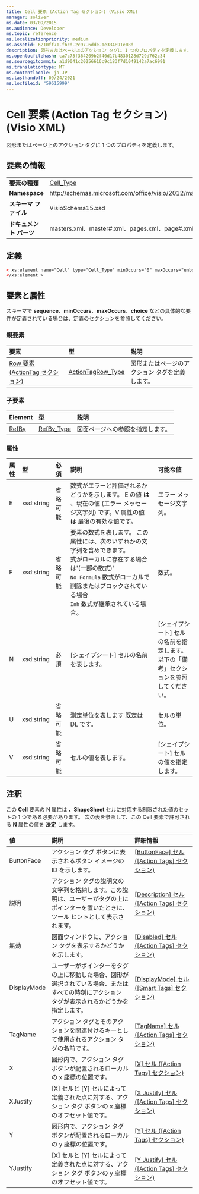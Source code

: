 ```yaml
---
title: Cell 要素 (Action Tag セクション) (Visio XML)
manager: soliver
ms.date: 03/09/2015
ms.audience: Developer
ms.topic: reference
ms.localizationpriority: medium
ms.assetid: 6210ff71-fbcd-2c97-6dde-1e334891e08d
description: 図形またはページ上のアクション タグに 1 つのプロパティを定義します。
ms.openlocfilehash: ca7c75f364209b2f40d17b4830128d729d762c34
ms.sourcegitcommit: a1d9041c20256616c9c183f7d1049142a7ac6991
ms.translationtype: MT
ms.contentlocale: ja-JP
ms.lasthandoff: 09/24/2021
ms.locfileid: "59615999"
---
```

# <a name="cell-element-action-tag-section-visio-xml"></a>Cell 要素 (Action Tag セクション) (Visio XML)

図形またはページ上のアクション タグに 1 つのプロパティを定義します。
  
## <a name="element-information"></a>要素の情報

|||
|:-----|:-----|
|**要素の種類** <br/> |[Cell_Type](cell_type-complextypevisio-xml.md) <br/> |
|**Namespace** <br/> |http://schemas.microsoft.com/office/visio/2012/main  <br/> |
|**スキーマ ファイル** <br/> |VisioSchema15.xsd  <br/> |
|**ドキュメント パーツ** <br/> |masters.xml、master#.xml、pages.xml、page#.xml  <br/> |
   
## <a name="definition"></a>定義

```XML
< xs:element name="Cell" type="Cell_Type" minOccurs="0" maxOccurs="unbounded" >
</xs:element >
```

## <a name="elements-and-attributes"></a>要素と属性

スキーマで **sequence**、**minOccurs**、**maxOccurs**、**choice** などの具体的な要件が定義されている場合は、定義のセクションを参照してください。 
  
### <a name="parent-elements"></a>親要素

|**要素**|**型**|**説明**|
|:-----|:-----|:-----|
|[Row 要素 (ActionTag セクション)](row-element-action-tag-sectionvisio-xml.md) <br/> |[ActionTagRow_Type](actiontag_type-complextypevisio-xml.md) <br/> |図形またはページのアクション タグを定義します。  <br/> |
   
### <a name="child-elements"></a>子要素

|**Element**|**型**|**説明**|
|:-----|:-----|:-----|
|[RefBy](refby-element-cell_type-complextypevisio-xml.md) <br/> |[RefBy_Type](refby_type-complextypevisio-xml.md) <br/> |図面ページへの参照を指定します。  <br/> |
   
### <a name="attributes"></a>属性

|**属性**|**型**|**必須**|**説明**|**可能な値**|
|:-----|:-----|:-----|:-----|:-----|
|E  <br/> |xsd:string  <br/> |省略可能  <br/> |数式がエラーと評価されるかどうかを示します。 E の値 **は** 、現在の値 (エラー メッセージ文字列) です。V 属性の値 **は** 最後の有効な値です。  <br/> |エラー メッセージ文字列。  <br/> |
|F  <br/> |xsd:string  <br/> |省略可能  <br/> | 要素の数式を表します。 この属性には、次のいずれかの文字列を含めできます。  <br/>  式がローカルに存在する場合は'(一部の数式)'  <br/>  `No Formula` 数式がローカルで削除またはブロックされている場合  <br/>  `Inh` 数式が継承されている場合。  <br/> |数式。  <br/> |
|N  <br/> |xsd:string  <br/> |必須  <br/> |[シェイプシート] セルの名前を表します。  <br/> |[シェイプシート] セルの名前を指定します。  <br/> 以下の「備考」セクションを参照してください。  <br/> |
|U  <br/> |xsd:string  <br/> |省略可能  <br/> |測定単位を表します 既定は DL です。  <br/> |セルの単位。  <br/> |
|V  <br/> |xsd:string  <br/> |省略可能  <br/> |セルの値を表します。  <br/> |[シェイプシート] セルの値を指定します。  <br/> |
   
## <a name="remarks"></a>注釈

この **Cell** 要素の N 属性は **、ShapeSheet** セルに対応する制限された値のセットの 1 つである必要があります。 次の表を参照して、この Cell 要素で許可される **N** 属性の値を **決定** します。 
  
|**値**|**説明**|**詳細情報**|
|:-----|:-----|:-----|
|ButtonFace  <br/> |アクション タグ ボタンに表示されるボタン イメージの ID を示します。  <br/> |[[ButtonFace] セル ([Action Tags] セクション)](buttonface-cell-action-tags-section.md) <br/> |
|説明  <br/> |アクション タグの説明文の文字列を格納します。この説明は、ユーザーがタグの上にポインターを置いたときに、ツール ヒントとして表示されます。  <br/> |[[Description] セル ([Action Tags] セクション)](description-cell-action-tags-section.md) <br/> |
|無効  <br/> |図面ウィンドウに、アクション タグを表示するかどうかを示します。  <br/> |[[Disabled] セル ([Action Tags] セクション)](disabled-cell-action-tags-section.md) <br/> |
|DisplayMode  <br/> |ユーザーがポインターをタグの上に移動した場合、図形が選択されている場合、またはすべての時刻にアクション タグが表示されるかどうかを指定します。  <br/> |[[DisplayMode] セル ([Smart Tags] セクション)](displaymode-cell-action-tags-section.md) <br/> |
|TagName  <br/> |アクション タグとそのアクションを関連付けるキーとして使用されるアクション タグの名前です。  <br/> |[[TagName] セル ([Action Tags] セクション)](tagname-cell-action-tags-section.md) <br/> |
|X  <br/> |図形内で、アクション タグ ボタンが配置されるローカルの x 座標の位置です。  <br/> |[[X] セル ([Action Tags] セクション)](x-cell-action-tags-section.md) <br/> |
|XJustify  <br/> |[X] セルと [Y] セルによって定義された点に対する、アクション タグ ボタンの x 座標のオフセット値です。  <br/> |[[X Justify] セル ([Action Tags] セクション)](x-justify-cell-action-tags-section.md) <br/> |
|Y  <br/> |図形内で、アクション タグ ボタンが配置されるローカルの y 座標の位置です。  <br/> |[[Y] セル ([Action Tags] セクション)](y-cell-action-tags-section.md) <br/> |
|YJustify  <br/> |[X] セルと [Y] セルによって定義された点に対する、アクション タグ ボタンの y 座標のオフセット値です。  <br/> |[[Y Justify] セル ([Action Tags] セクション)](y-justify-cell-action-tags-section.md) <br/> |
   

